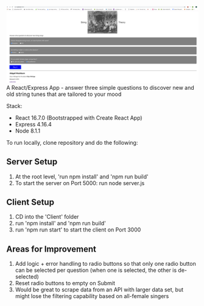 ![String Theory](./db/screen-shot.png "Title")
A React/Express App - answer three simple questions to discover new and old string tunes that are tailored to your mood

Stack:
- React 16.7.0 (Bootstrapped with Create React App)
- Express 4.16.4
- Node 8.1.1

To run locally, clone repository and do the following:
## Server Setup
1. At the root level, 'run npm install' and 'npm run build'
2. To start the server on Port 5000: run node server.js 

## Client Setup
1. CD into the 'Client' folder
2. run 'npm install' and 'npm run build'
3. run 'npm run start' to start the client on Port 3000

## Areas for Improvement
1. Add logic + error handling to radio buttons so that only one radio button can be selected per question (when one is selected, the other is de-selected)
2. Reset radio buttons to empty on Submit
3. Would be great to scrape data from an API with larger data set, but might lose the filtering capability based on all-female singers




